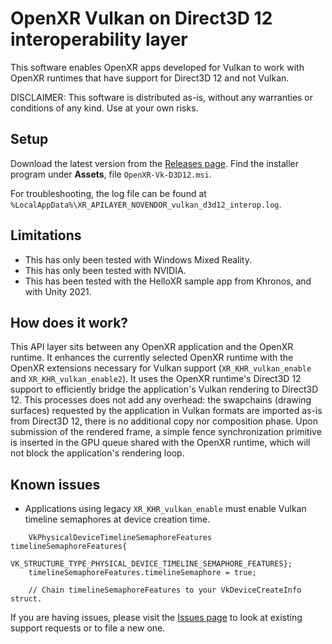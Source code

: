 # OpenXR Vulkan on Direct3D 12 interoperability layer

This software enables OpenXR apps developed for Vulkan to work with OpenXR runtimes that have support for Direct3D 12 and not Vulkan.

DISCLAIMER: This software is distributed as-is, without any warranties or conditions of any kind. Use at your own risks.

## Setup

Download the latest version from the [Releases page](https://github.com/mbucchia/OpenXR-Vk-D3D12/releases). Find the installer program under **Assets**, file `OpenXR-Vk-D3D12.msi`.

For troubleshooting, the log file can be found at `%LocalAppData%\XR_APILAYER_NOVENDOR_vulkan_d3d12_interop.log`.

## Limitations

- This has only been tested with Windows Mixed Reality.
- This has only been tested with NVIDIA.
- This has been tested with the HelloXR sample app from Khronos, and with Unity 2021.

## How does it work?

This API layer sits between any OpenXR application and the OpenXR runtime. It enhances the currently selected OpenXR runtime with the OpenXR extensions necessary for Vulkan support (`XR_KHR_vulkan_enable` and `XR_KHR_vulkan_enable2`). It uses the OpenXR runtime's Direct3D 12 support to efficiently bridge the application's Vulkan rendering to Direct3D 12. This processes does not add any overhead: the swapchains (drawing surfaces) requested by the application in Vulkan formats are imported as-is from Direct3D 12, there is no additional copy nor composition phase. Upon submission of the rendered frame, a simple fence synchronization primitive is inserted in the GPU queue shared with the OpenXR runtime, which will not block the application's rendering loop.

## Known issues

- Applications using legacy `XR_KHR_vulkan_enable` must enable Vulkan timeline semaphores at device creation time.

```
    VkPhysicalDeviceTimelineSemaphoreFeatures timelineSemaphoreFeatures{
        VK_STRUCTURE_TYPE_PHYSICAL_DEVICE_TIMELINE_SEMAPHORE_FEATURES};
    timelineSemaphoreFeatures.timelineSemaphore = true;

    // Chain timelineSemaphoreFeatures to your VkDeviceCreateInfo struct.
```

If you are having issues, please visit the [Issues page](https://github.com/mbucchia/OpenXR-Vk-D3D12/issues) to look at existing support requests or to file a new one.
